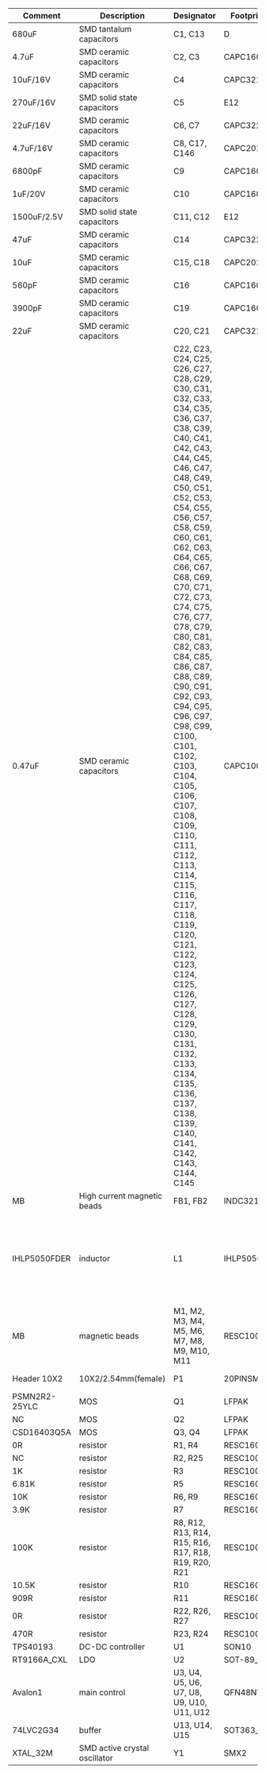 Comment|Description|Designator|Footprint|Quantity|Value|Remarks
--- | --- | --- | --- | --- | --- | --- 
680uF|SMD tantalum capacitors|C1, C13|D|2|680uF/2.5V|	
4.7uF|SMD ceramic capacitors|C2, C3|CAPC1608L|2|4.7uF/10V/X5R|	
10uF/16V|SMD ceramic capacitors|C4|CAPC3216L|1|10uF/16V/X7R|
270uF/16V|SMD solid state capacitors|C5|E12|1|270uF/16V|
22uF/16V|SMD ceramic capacitors|C6, C7|CAPC3225L|2|22uF/16V/X7R|
4.7uF/16V|SMD ceramic capacitors|C8, C17, C146|CAPC2012L|3|4.7uF/16V/X7R|	
6800pF|SMD ceramic capacitors|C9|CAPC1608L|1|6800pF/X7R|
1uF/20V|SMD ceramic capacitors|C10|CAPC1608L|1|1uF/20V/X7R|
1500uF/2.5V|SMD solid state capacitors|C11, C12|E12|2|1500uF/2.5V|	
47uF|SMD ceramic capacitors|C14|CAPC3225L|1|47uF/10V/X5R|	
10uF|SMD ceramic capacitors|C15, C18|CAPC2012L|2|10uF/10V/X5R|	
560pF|SMD ceramic capacitors|C16|CAPC1608L|1|560pF/NPO|
3900pF|SMD ceramic capacitors|C19|CAPC1608L|1|3900pF/NPO|	
22uF|SMD ceramic capacitors|C20, C21|CAPC3216L|2|22uF/10V/X5R|
0.47uF|SMD ceramic capacitors|C22, C23, C24, C25, C26, C27, C28, C29, C30, C31, C32, C33, C34, C35, C36, C37, C38, C39, C40, C41, C42, C43, C44, C45, C46, C47, C48, C49, C50, C51, C52, C53, C54, C55, C56, C57, C58, C59, C60, C61, C62, C63, C64, C65, C66, C67, C68, C69, C70, C71, C72, C73, C74, C75, C76, C77, C78, C79, C80, C81, C82, C83, C84, C85, C86, C87, C88, C89, C90, C91, C92, C93, C94, C95, C96, C97, C98, C99, C100, C101, C102, C103, C104, C105, C106, C107, C108, C109, C110, C111, C112, C113, C114, C115, C116, C117, C118, C119, C120, C121, C122, C123, C124, C125, C126, C127, C128, C129, C130, C131, C132, C133, C134, C135, C136, C137, C138, C139, C140, C141, C142, C143, C144, C145|CAPC1005L|124|0.47uF/6.3V/X5R|
MB|High current magnetic beads|FB1, FB2|INDC3216L|2|30 Ohm @100M|	
IHLP5050FDER|inductor|L1|IHLP5050|1|1R0|`OR` VISHAY IHLP5050FD `OR` Bourns SRP1270 `OR` Coilcraft XAL1010. R82~1R5, pads are common.
MB|magnetic beads|M1, M2, M3, M4, M5, M6, M7, M8, M9, M10, M11|RESC1005L|11|60 Ohm @100M|	
Header 10X2|10X2/2.54mm(female)|P1|20PINSMT|1|Pinhole facing outward
PSMN2R2-25YLC|MOS|Q1|LFPAK|1|		
NC|MOS|Q2|LFPAK|1||No soldering
CSD16403Q5A|MOS|Q3, Q4|LFPAK|2||		
0R|resistor|R1, R4|RESC1608L|2|0R|	
NC|resistor|R2, R25|RESC1005L|2|NC|No soldering
1K|resistor|R3|RESC1005L|1|1K|	
6.81K|resistor|R5|RESC1608L|1|6.81K/1%|	
10K|resistor|R6, R9|RESC1608L|2|10K/1%|	
3.9K|resistor|R7|RESC1608L|1|3.9K/1%|	
100K|resistor|R8, R12, R13, R14, R15, R16, R17, R18, R19, R20, R21|RESC1005L|11|100K|	
10.5K|resistor|R10|RESC1608L|1|10.5K/1%|	
909R|resistor|R11|RESC1608L|1|909R/1%|	
0R|resistor|R22, R26, R27|RESC1005L|3|0R|	
470R|resistor|R23, R24|RESC1005L|2|470R|	
TPS40193|DC-DC controller|U1|SON10|1||		
RT9166A_CXL|LDO|U2|SOT-89_M|1|1.2V|	
Avalon1|main control|U3, U4, U5, U6, U7, U8, U9, U10, U11, U12|QFN48NT7A|10||		
74LVC2G34|buffer|U13, U14, U15|SOT363_L|3||		
XTAL_32M|SMD active crystal oscillator|Y1|SMX2|1||32M
